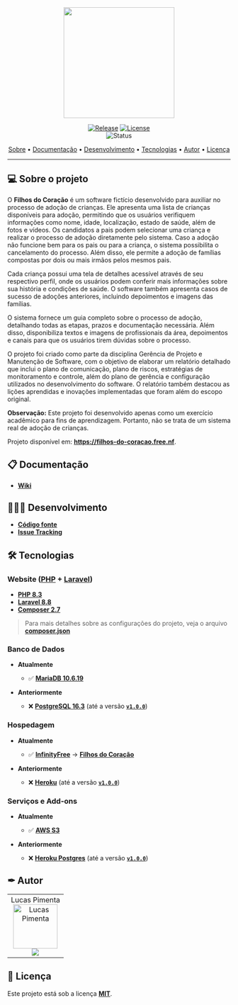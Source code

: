 <div align="center">
<img style="" src="https://github.com/Jinkogule/Filhos-do-Coracao/blob/main/public/imagens/favicon-logo.png" width="250px;" alt=""/>
<br>

[![Release](https://img.shields.io/github/v/release/Jinkogule/Filhos-do-Coracao?style=for-the-badge)](https://github.com/Jinkogule/BandejApp/releases)
[![License](https://img.shields.io/github/license/Jinkogule/Filhos-do-Coracao?style=for-the-badge)](LICENSE)<br>
![Status](https://img.shields.io/badge/STATUS-CONCLU%C3%8DDO%20|%20EM%20ATUALIZAÇÃO-brightgreen?style=for-the-badge)
</div>

<p align="center">
 <a href="#-sobre-o-projeto">Sobre</a> •
 <a href="#-documentação">Documentação</a> • 
 <a href="#-desenvolvimento">Desenvolvimento</a> • 
 <a href="#-tecnologias">Tecnologias</a> • 
 <a href="#-autor">Autor</a> •
 <a href="#-licença">Licença</a>
</p>

---

## 💻 Sobre o projeto

O **Filhos do Coração** é um software fictício desenvolvido para auxiliar no processo de adoção de crianças. Ele apresenta uma lista de crianças disponíveis para adoção, permitindo que os usuários verifiquem informações como nome, idade, localização, estado de saúde, além de fotos e vídeos. Os candidatos a pais podem selecionar uma criança e realizar o processo de adoção diretamente pelo sistema. Caso a adoção não funcione bem para os pais ou para a criança, o sistema possibilita o cancelamento do processo. Além disso, ele permite a adoção de famílias compostas por dois ou mais irmãos pelos mesmos pais.

Cada criança possui uma tela de detalhes acessível através de seu respectivo perfil, onde os usuários podem conferir mais informações sobre sua história e condições de saúde. O software também apresenta casos de sucesso de adoções anteriores, incluindo depoimentos e imagens das famílias.

O sistema fornece um guia completo sobre o processo de adoção, detalhando todas as etapas, prazos e documentação necessária. Além disso, disponibiliza textos e imagens de profissionais da área, depoimentos e canais para que os usuários tirem dúvidas sobre o processo.

O projeto foi criado como parte da disciplina Gerência de Projeto e Manutenção de Software, com o objetivo de elaborar um relatório detalhado que inclui o plano de comunicação, plano de riscos, estratégias de monitoramento e controle, além do plano de gerência e configuração utilizados no desenvolvimento do software. O relatório também destacou as lições aprendidas e inovações implementadas que foram além do escopo original.

**Observação:** Este projeto foi desenvolvido apenas como um exercício acadêmico para fins de aprendizagem. Portanto, não se trata de um sistema real de adoção de crianças.

Projeto disponível em: **https://filhos-do-coracao.free.nf**.

## 📋 Documentação

-   **[Wiki](https://github.com/Jinkogule/Filhos-do-Coracao/wiki)**

## 🧑🏻‍💻 Desenvolvimento

-   **[Código fonte](https://github.com/Jinkogule/Filhos-do-Coracao)**
-   **[Issue Tracking](https://github.com/Jinkogule/Filhos-do-Coracao/issues)**

## 🛠 Tecnologias

### **Website**  **([PHP](https://www.php.net/)**  +  **[Laravel](https://laravel.com/))**

-   **[PHP 8.3](https://www.php.net/)**
-   **[Laravel 8.8](https://laravel.com/)**
-   **[Composer 2.7](https://getcomposer.org/)**

> Para mais detalhes sobre as configurações do projeto, veja o arquivo **[composer.json](https://github.com/Jinkogule/Filhos-do-Coracao/blob/main/composer.json)**

### **Banco de Dados**

- **Atualmente**
  - ✅ **[MariaDB 10.6.19](https://mariadb.org/)**

- **Anteriormente**
  - ❌ **[PostgreSQL 16.3](https://www.postgresql.org/)** (até a versão **[`v1.0.0`](https://github.com/Jinkogule/Filhos-do-Coracao/releases/tag/v1.0.0)**)

### **Hospedagem**

- **Atualmente**
  - ✅ **[InfinityFree](https://www.infinityfree.com/)**  →  **[Filhos do Coração](https://filhos-do-coracao.free.nf)**

- **Anteriormente**
  - ❌ **[Heroku](https://www.heroku.com/)** (até a versão **[`v1.0.0`](https://github.com/Jinkogule/Filhos-do-Coracao/releases/tag/v1.0.0)**)

### **Serviços e Add-ons**

- **Atualmente**
  - ✅ **[AWS S3](https://aws.amazon.com/pt/s3/)**

- **Anteriormente**
  - ❌ **[Heroku Postgres](https://devcenter.heroku.com/articles/heroku-postgresql)** (até a versão **[`v1.0.0`](https://github.com/Jinkogule/Filhos-do-Coracao/releases/tag/v1.0.0)**)

## ✒ Autor

<table>
  <tr>
    <td align="center">
      Lucas Pimenta
      <br>
      <a href="https://github.com/Jinkogule">
        <img src="https://avatars.githubusercontent.com/u/52849575?v=4" width="100px;" alt="Lucas Pimenta"/>
      </a>
      <br>
      <a href="https://github.com/Jinkogule">
        <img src="https://img.shields.io/badge/-Github-black?style=flat-square&logo=Github&logoColor=white">
      </a>
    </td>
  </tr>
</table>

## 📝 Licença

Este projeto está sob a licença **[MIT](./LICENSE)**.

